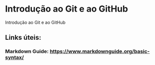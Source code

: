 # Introdução ao Git e ao GitHub
Introdução ao Git e ao GitHub

## Links úteis:
### Markdown Guide: https://www.markdownguide.org/basic-syntax/
